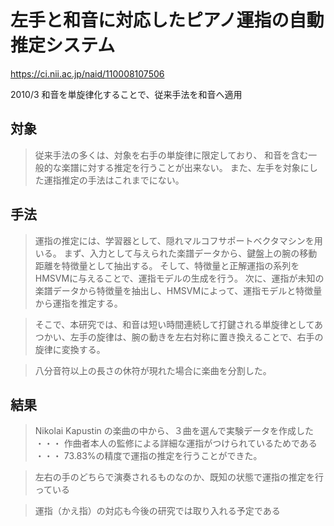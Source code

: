 # 左手と和音に対応したピアノ運指の自動推定システム

https://ci.nii.ac.jp/naid/110008107506

2010/3
和音を単旋律化することで、従来手法を和音へ適用

## 対象

> 従来手法の多くは、対象を右手の単旋律に限定しており、
和音を含む一般的な楽譜に対する推定を行うことが出来ない。
また、左手を対象にした運指推定の手法はこれまでにない。

## 手法

> 運指の推定には、学習器として、隠れマルコフサポートベクタマシンを用いる。
まず、入力として与えられた楽譜データから、鍵盤上の腕の移動距離を特徴量として抽出する。
そして、特徴量と正解運指の系列をHMSVMに与えることで、運指モデルの生成を行う。
次に、運指が未知の楽譜データから特徴量を抽出し、HMSVMによって、運指モデルと特徴量から運指を推定する。

> そこで、本研究では、和音は短い時間連続して打鍵される単旋律としてあつかい、左手の旋律は、腕の動きを左右対称に置き換えることで、右手の旋律に変換する。

> 八分音符以上の長さの休符が現れた場合に楽曲を分割した。

## 結果

> Nikolai Kapustin の楽曲の中から、３曲を選んで実験データを作成した
・・・
作曲者本人の監修による詳細な運指がつけられているためである
・・・
73.83%の精度で運指の推定を行うことができた。

> 左右の手のどちらで演奏されるものなのか、既知の状態で運指の推定を行っている

> 運指（かえ指）の対応も今後の研究では取り入れる予定である